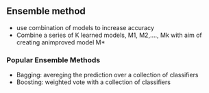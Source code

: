 ## Ensemble method 
- use combination of models to increase accuracy
- Combine a series of K learned models, M1, M2,...., Mk with aim of creating animproved model M*
 ### Popular Ensemble Methods
 - Bagging: avereging the prediction over a collection of classifiers
 - Boosting: weighted vote with a collection of classifiers
